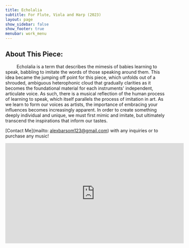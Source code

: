```yaml
---
title: Echolalia
subtitle: For Flute, Viola and Harp (2023)
layout: page
show_sidebar: false
show_footer: true
menubar: work_menu
---
```


## About This Piece:

&nbsp;&nbsp;&nbsp;&nbsp;&nbsp;&nbsp;&nbsp;&nbsp; Echolalia is a term that describes the mimesis of babies learning to speak, babbling to imitate the words of those speaking around them. This idea became the jumping off point for this piece, which unfolds out of a shrouded, ambiguous heterophonic cloud that gradually clarities as it becomes the foundational material for each instruments' independent, articulate voice. As such, there is a musical reflection of the human process of learning to speak, which itself parallels the process of imitation in art. As we learn to form our voices as artists, the importance of embracing your influences becomes increasingly apparent. In order to create something deeply individual and unique, we must first mimic and imitate, but ultimately transcend the inspirations that inform our tastes.

[Contact Me](mailto: alexbarsom123@gmail.com) with any inquiries or to purchase any music!

<iframe width="560" height="315" src="https://www.youtube.com/embed/gh6AEusEeaA?si=-kI3kvM45ePe-OzP" title="YouTube video player" frameborder="0" allow="accelerometer; autoplay; clipboard-write; encrypted-media; gyroscope; picture-in-picture; web-share" referrerpolicy="strict-origin-when-cross-origin" allowfullscreen></iframe>